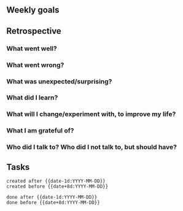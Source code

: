 ## Weekly goals

## Retrospective

### What went well?
### What went wrong?
### What was unexpected/surprising?
### What did I learn?
### What will I change/experiment with, to improve my life?
### What I am grateful of?
### Who did I talk to? Who did I not talk to, but should have?

## Tasks

```tasks
created after {{date-1d:YYYY-MM-DD}}
created before {{date+8d:YYYY-MM-DD}}
```


```tasks
done after {{date-1d:YYYY-MM-DD}}
done before {{date+8d:YYYY-MM-DD}}
```
